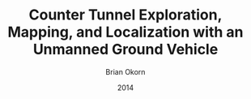 ---
layout: post
title:  "Counter Tunnel Exploration, Mapping, and Localization with an Unmanned Ground Vehicle"
date:   2014
image: /images/ossid.jpg
categories: research
author: "Brian Okorn"
venue: "SPIE Unmanned Systems Technology"
authors: "Jacoby Larson, <strong>Brian Okorn</strong>, Tracy Pastore, David Hooper, Jim Edwards"
---